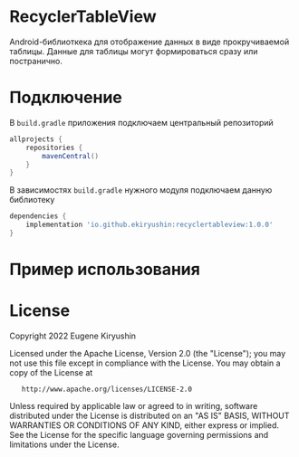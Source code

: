 # RecyclerTableView
Android-библиоткека для отображение данных в виде прокручиваемой таблицы. Данные для таблицы могут формироваться сразу или постранично.

# Подключение
В `build.gradle` приложения подключаем центральный репозиторий
```groovy
allprojects {
    repositories {
        mavenCentral()
    }
}
```
В зависимостях `build.gradle` нужного модуля подключаем данную библиотеку
```groovy
dependencies {
    implementation 'io.github.ekiryushin:recyclertableview:1.0.0'
}
```

# Пример использования

# License

   Copyright 2022 Eugene Kiryushin

   Licensed under the Apache License, Version 2.0 (the "License");
   you may not use this file except in compliance with the License.
   You may obtain a copy of the License at

       http://www.apache.org/licenses/LICENSE-2.0

   Unless required by applicable law or agreed to in writing, software
   distributed under the License is distributed on an "AS IS" BASIS,
   WITHOUT WARRANTIES OR CONDITIONS OF ANY KIND, either express or implied.
   See the License for the specific language governing permissions and
   limitations under the License.
